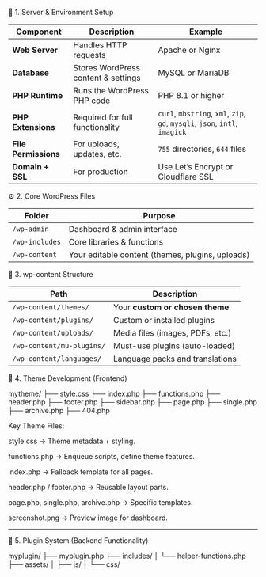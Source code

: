 🧱 1. Server & Environment Setup

| Component            | Description                         | Example                                                                     |
| -------------------- | ----------------------------------- | --------------------------------------------------------------------------- |
| **Web Server**       | Handles HTTP requests               | Apache or Nginx                                                             |
| **Database**         | Stores WordPress content & settings | MySQL or MariaDB                                                            |
| **PHP Runtime**      | Runs the WordPress PHP code         | PHP 8.1 or higher                                                           |
| **PHP Extensions**   | Required for full functionality     | `curl`, `mbstring`, `xml`, `zip`, `gd`, `mysqli`, `json`, `intl`, `imagick` |
| **File Permissions** | For uploads, updates, etc.          | `755` directories, `644` files                                              |
| **Domain + SSL**     | For production                      | Use Let’s Encrypt or Cloudflare SSL                                         |

⚙️ 2. Core WordPress Files

| Folder         | Purpose                                          |
| -------------- | ------------------------------------------------ |
| `/wp-admin`    | Dashboard & admin interface                      |
| `/wp-includes` | Core libraries & functions                       |
| `/wp-content`  | Your editable content (themes, plugins, uploads) |


🧩 3. wp-content Structure

| Path                      | Description                      |
| ------------------------- | -------------------------------- |
| `/wp-content/themes/`     | Your **custom or chosen theme**  |
| `/wp-content/plugins/`    | Custom or installed plugins      |
| `/wp-content/uploads/`    | Media files (images, PDFs, etc.) |
| `/wp-content/mu-plugins/` | Must-use plugins (auto-loaded)   |
| `/wp-content/languages/`  | Language packs and translations  |

🎨 4. Theme Development (Frontend)

mytheme/
├── style.css
├── index.php
├── functions.php
├── header.php
├── footer.php
├── sidebar.php
├── page.php
├── single.php
├── archive.php
├── 404.php

Key Theme Files:

style.css → Theme metadata + styling.

functions.php → Enqueue scripts, define theme features.

index.php → Fallback template for all pages.

header.php / footer.php → Reusable layout parts.

page.php, single.php, archive.php → Specific templates.

screenshot.png → Preview image for dashboard.

_____________________________________________________________________

🧠 5. Plugin System (Backend Functionality)

myplugin/
├── myplugin.php
├── includes/
│   └── helper-functions.php
├── assets/
│   ├── js/
│   └── css/
